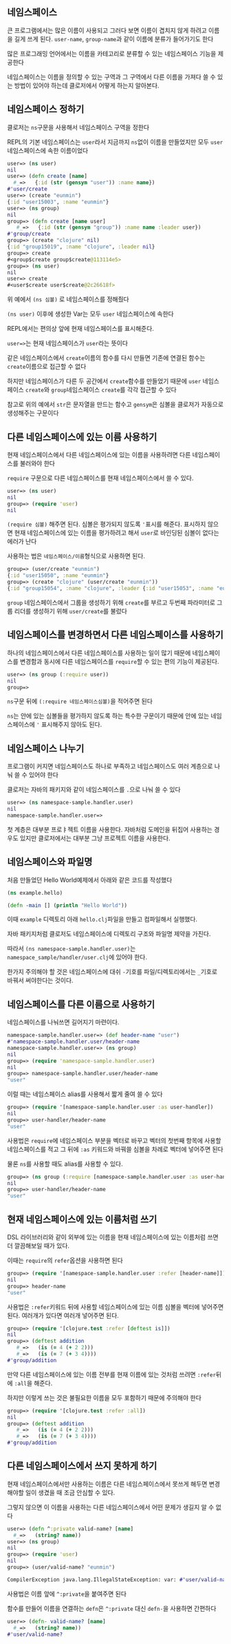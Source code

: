 ## 네임스페이스

큰 프로그램에서는 많은 이름이 사용되고 그러다 보면 이름이 겹치지 않게 하려고 이름을 길게 쓰게 된다. `user-name`, `group-name`과 같이 이름에 분류가 들어가기도 한다

많은 프로그래밍 언어에서는 이름을 카테고리로 분류할 수 있는 네임스페이스 기능을 제공한다

네임스페이스는 이름을 정의할 수 있는 구역과 그 구역에서 다른 이름을 가져다 쓸 수 있는 방법이 있어야 하는데 클로저에서 어떻게 하는지 알아본다.

## 네임스페이스 정하기

클로저는 `ns`구문을 사용해서 네임스페이스 구역을 정한다

REPL의 기본 네임스페이스는 `user`라서 지금까지 `ns`없이 이름을 만들었지만 모두 `user`네임스페이스에 속한 이름이었다

```clojure
user=> (ns user)
nil
user=> (defn create [name]
  #_=>   {:id (str (gensym "user")) :name name})
#'user/create
user=> (create "eunmin")
{:id "user15003", :name "eunmin"}
user=> (ns group)
nil
group=> (defn create [name user]
   #_=>   {:id (str (gensym "group")) :name name :leader user})
#'group/create
group=> (create "clojure" nil)
{:id "group15019", :name "clojure", :leader nil}
group=> create
#<group$create group$create@113114e5>
group=> (ns user)
nil
user=> create
#<user$create user$create@2c26618f>
```

위 예에서 `(ns 심볼)` 로 네임스페이스를 정해줬다

`(ns user)` 이후에 생성한 Var는 모두 `user` 네임스페이스에 속한다

REPL에서는 편의상 앞에 현재 네임스페이스를 표시해준다.

`user=>`는 현재 네임스페이스가 `user`라는 뜻이다

같은 네임스페이스에서 `create`이름의 함수를 다시 만들면 기존에 연결된 함수는 `create`이름으로 접근할 수 없다

하지만 네임스페이스가 다른 두 공간에서 `create`함수를 만들었기 때문에 `user` 네임스페이스 `create`와 `group`네임스페이스 `create`를 각각 접근할 수 있다

참고로 위의 예에서 `str`은 문자열을 만드는 함수고 `gensym`은 심볼을 클로저가 자동으로 생성해주는 구문이다

## 다른 네임스페이스에 있는 이름 사용하기

현재 네임스페이스에서 다른 네임스페이스에 있는 이름을 사용하려면 다른 네임스페이스를 불러와야 한다

`require` 구문으로 다른 네임스페이스를 현재 네임스페이스에서 쓸 수 있다.

```clojure
user=> (ns user)
nil
group=> (require 'user)
nil
```

`(require 심볼)` 해주면 된다. 심볼은 평가되지 않도록 `'`표시를 해준다. 표시하지 않으면 현재 네임스페이스에 있는 이름을 평가하려고 해서 `user`로 바인딩된 심볼이 없다는 에러가 난다

사용하는 법은 `네임스페이스/이름`형식으로 사용하면 된다.

```clojure
group=> (user/create "eunmin")
{:id "user15050", :name "eunmin"}
group=> (create "clojure" (user/create "eunmin"))
{:id "group15054", :name "clojure", :leader {:id "user15053", :name "eunmin"}}
```

`group` 네임스페이스에서 그룹을 생성하기 위해 `create`를 부르고 두번째 파라미터로 그룹 리더를 생성하기 위해 `user/create`를 불렀다



## 네임스페이스를 변경하면서 다른 네임스페이스를 사용하기

하나의 네임스페이스에서 다른 네임스페이스를 사용하는 일이 많기 때문에 네임스페이스를 변경함과 동시에 다른 네임스페이스를 `require`할 수 있는 편의 기능이 제공된다.

```clojure
user=> (ns group (:require user))
nil
group=>
```

`ns`구문 뒤에 `(:require 네임스페이스심볼)`을 적어주면 된다

`ns`는 안에 있는 심볼들을 평가하지 않도록 하는 특수한 구문이기 때문에 안에 있는 네임스페이스에 `'` 표시해주지 않아도 된다.

## 네임스페이스 나누기

프로그램이 커지면 네임스페이스도 하나로 부족하고 네임스페이스도 여러 계층으로 나눠 쓸 수 있어야 한다

클로저는 자바의 패키지와 같이 네임스페이스를 `.`으로 나눠 쓸 수 있다

```clojure
user=> (ns namespace-sample.handler.user)
nil
namespace-sample.handler.user=>
```

첫 계층은 대부분 프로ㅑ젝트 이름을 사용한다. 자바처럼 도메인을 뒤집어 사용하는 경우도 있지만 클로저에서는 대부분 그냥 프로젝트 이름을 사용한다.



## 네임스페이스와 파일명

처음 만들었던 Hello World예제에서 아래와 같은 코드를 작성했다

```clojure
(ns example.hello)

(defn -main [] (println "Hello World"))
```

이때 `example` 디렉토리 아래 `hello.clj`파일을 만들고 컴파일해서 실행했다.

자바 패키지처럼 클로저도 네임스페이스에 디렉토리 구조와 파일명 제약을 가진다.

따라서 `(ns namespace-sample.handler.user)`는 `namespace_sample/handler/user.clj`에 있어야 한다.

한가지 주의해야 할 것은 네임스페이스에 대쉬 `-`기호를 파일/디렉토리에서는 `_`기호로 바꿔서 써야한다는 것이다.



## 네임스페이스를 다른 이름으로 사용하기

네임스페이스를 나눠쓰면 길어지기 마련이다.

```clojure
namespace-sample.handler.user=> (def header-name "user")
#'namespace-sample.handler.user/header-name
namespace-sample.handler.user=> (ns group)
nil
group=> (require 'namespace-sample.handler.user)
nil
group=> namespace-sample.handler.user/header-name
"user"
```

이럴 때는 네임스페이스 alias를 사용해서 짧게 줄여 쓸 수 있다

```clojure
group=> (require '[namespace-sample.handler.user :as user-handler])
nil
group=> user-handler/header-name
"user"
```

사용법은 `require`에 네임스페이스 부분을 벡터로 바꾸고 벡터의 첫번째 항목에 사용할 네임스페이스를 적고 그 뒤에 `:as` 키워드와 바꿔쓸 심볼을 차례로 벡터에 넣어주면 된다

물론 `ns`를 사용할 때도 alias를 사용할 수 있다.

```clojure
group=> (ns group (:require [namespace-sample.handler.user :as user-handler]))
nil
group=> user-handler/header-name
"user"
```



## 현재 네임스페이스에 있는 이름처럼 쓰기

DSL 라이브러리와 같이 외부에 있는 이름을 현재 네임스페이스에 있는 이름처럼 쓰면 더 깔끔해보일 때가 있다.

이때는 `require`의 `refer`옵션을 사용하면 된다

```clojure
group=> (require '[namespace-sample.handler.user :refer [header-name]])
nil
group=> header-name
"user"
```

사용법은 `:refer`키워드 뒤에 사용할 네임스페이스에 있는 이름 심볼을 벡터에 넣어주면 된다. 여러개가 있다면 여러개 넣어주면 된다.

```clojure
group=> (require '[clojure.test :refer [deftest is]])
nil
group=> (deftest addition
   #_=>   (is (= 4 (+ 2 2)))
   #_=>   (is (= 7 (+ 3 4))))
#'group/addition
```

만약 다른 네임스페이스에 있는 이름 전부를 현재 이름에 있는 것처럼 쓰려면 `:refer`뒤에 `:all`을 해준다.

하지만 이렇게 쓰는 것은 불필요한 이름을 모두 포함하기 때문에 주의해야 한다

```clojure
group=> (require '[clojure.test :refer :all])
nil
group=> (deftest addition
   #_=>   (is (= 4 (+ 2 2)))
   #_=>   (is (= 7 (+ 3 4))))
#'group/addition
```



## 다른 네임스페이스에서 쓰지 못하게 하기

현재 네임스페이스에서만 사용하는 이름은 다른 네임스페이스에서 못쓰게 해두면 변경해야할 일이 생겼을 때 조금 안심할 수 있다.

그렇지 않으면 이 이름을 사용하는 다른 네임스페이스에서 어떤 문제가 생길지 알 수 없다

```clojure
user=> (defn ^:private valid-name? [name]
  #_=>   (string? name))
user=> (ns group)
nil
group=> (require 'user)
nil
group=> (user/valid-name? "eunmin")

CompilerException java.lang.IllegalStateException: var: #'user/valid-name? is not public, compiling:(NO_SOURCE_PATH:1:1)
```

사용법은 이름 앞에 `^:private`을 붙여주면 된다

함수를 만들어 이름을 연결하는 `defn`은 `^:private` 대신 `defn-`을 사용하면 간편하다

```clojure
user=> (defn- valid-name? [name]
  #_=>   (string? name))
#'user/valid-name?
```